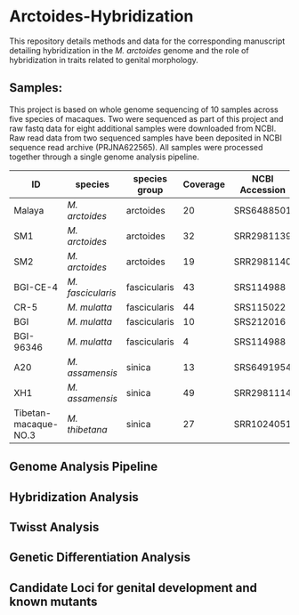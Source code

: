 # Arctoides-Hybridization
This repository details methods and data for the corresponding manuscript detailing hybridization in the _M. arctoides_ genome and the role of hybridization in traits related to genital morphology. 

## Samples:

This project is based on whole genome sequencing of 10 samples across five species of macaques. Two were sequenced as part of this project and raw fastq data for eight additional samples were downloaded from NCBI. Raw read data from two sequenced samples have been deposited in NCBI sequence read archive (PRJNA622565). All samples were processed together through a single genome analysis pipeline.

| ID | species | species group | Coverage | NCBI Accession | Sex |
| -- | -- | -- | -- | -- | -- |
| Malaya | _M. arctoides_ | arctoides | 20 | SRS6488501 | F
| SM1 | _M. arctoides_ | arctoides | 32 | SRR2981139 | F
| SM2 | _M. arctoides_ | arctoides | 19 | SRR2981140 | F
| BGI-CE-4 | _M. fascicularis_ | fascicularis  | 43 | SRS114988 | F
| CR-5 | _M. mulatta_ | fascicularis | 44 | SRS115022 | F
| BGI | _M. mulatta_ |  fascicularis | 10 |  SRS212016| M
| BGI-96346 | _M. mulatta_ |  fascicularis | 4 |SRS114988|   M
| A20 | _M. assamensis_ | sinica | 13 | SRS6491954 | F
| XH1 | _M. assamensis_ | sinica | 49 | SRR2981114 | M
| Tibetan-macaque-NO.3 | _M. thibetana_ | sinica | 27 | SRR1024051 | F

## Genome Analysis Pipeline

## Hybridization Analysis

## Twisst Analysis

## Genetic Differentiation Analysis

## Candidate Loci for genital development and known mutants
